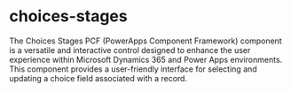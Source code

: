 # choices-stages
The Choices Stages PCF (PowerApps Component Framework) component is a versatile and interactive control designed to enhance the user experience within Microsoft Dynamics 365 and Power Apps environments. This component provides a user-friendly interface for selecting and updating a choice field associated with a record.
